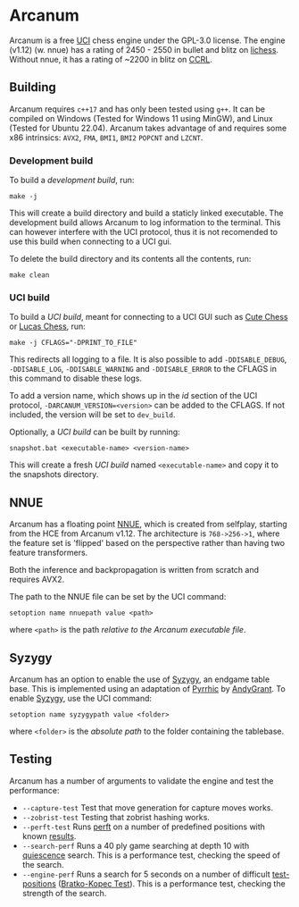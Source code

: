 # Arcanum
Arcanum is a free [UCI][uci-protocol] chess engine under the GPL-3.0 license.
The engine (v1.12) (w. nnue) has a rating of 2450 - 2550 in bullet and blitz on [lichess][lichess]. Without nnue, it has a rating of ~2200 in blitz on [CCRL][ccrl].

## Building
Arcanum requires `c++17` and has only been tested using `g++`. It can be compiled on Windows (Tested for Windows 11 using MinGW), and Linux (Tested for Ubuntu 22.04). Arcanum takes advantage of and requires some x86 intrinsics: `AVX2`, `FMA`, `BMI1`, `BMI2` `POPCNT` and `LZCNT`.

### Development build
To build a *development build*, run:

```
make -j
```
This will create a build directory and build a staticly linked executable. The development build allows Arcanum to log information to the terminal. This can however interfere with the UCI protocol, thus it is not recomended to use this build when connecting to a UCI gui.

To delete the build directory and its contents all the contents, run:
```
make clean
```

### UCI build
To build a *UCI build*, meant for connecting to a UCI GUI such as [Cute Chess][cute-chess] or [Lucas Chess][lucas-chess], run:

```
make -j CFLAGS="-DPRINT_TO_FILE"
```
This redirects all logging to a file. It is also possible to add `-DDISABLE_DEBUG`, `-DDISABLE_LOG`, `-DDISABLE_WARNING` and `-DDISABLE_ERROR` to the CFLAGS in this command to disable these logs.

To add a version name, which shows up in the *id* section of the UCI protocol, `-DARCANUM_VERSION=<version>` can be added to the CFLAGS. If not included, the version will be set to `dev_build`.

Optionally, a *UCI build* can be built by running:

```
snapshot.bat <executable-name> <version-name>
```
This will create a fresh *UCI build* named `<executable-name>` and copy it to the snapshots directory.

## NNUE
Arcanum has a floating point [NNUE][nnue], which is created from selfplay, starting from the HCE from Arcanum v1.12.
The architecture is `768->256->1`, where the feature set is 'flipped' based on the perspective rather than having two feature transformers.

Both the inference and backpropagation is written from scratch and requires AVX2.

The path to the NNUE file can be set by the UCI command:
```
setoption name nnuepath value <path>
```
where `<path>` is the path _relative to the Arcanum executable file_.

## Syzygy
Arcanum has an option to enable the use of [Syzygy][syzygy], an endgame table base. This is implemented using an adaptation of [Pyrrhic][pyrrhic] by [AndyGrant][andy-grant]. To enable [Syzygy][syzygy], use the UCI command:
```
setoption name syzygypath value <folder>
```
where `<folder>` is the _absolute path_ to the folder containing the tablebase.

## Testing
Arcanum has a number of arguments to validate the engine and test the performance:
* `--capture-test` Test that move generation for capture moves works.
* `--zobrist-test` Testing that zobrist hashing works.
* `--perft-test` Runs [perft][perft] on a number of predefined positions with known [results][perft-results].
* `--search-perf` Runs a 40 ply game searching at depth 10 with [quiescence][qsearch] search. This is a performance test, checking the speed of the search.
* `--engine-perf` Runs a search for 5 seconds on a number of difficult [test-positions][test-positions] ([Bratko-Kopec Test][bkt]). This is a performance test, checking the strength of the search.


[uci-protocol]: https://backscattering.de/chess/uci/
[lucas-chess]: https://lucaschess.pythonanywhere.com/
[cute-chess]: https://cutechess.com/
[python-chess]: https://python-chess.readthedocs.io/en/latest/
[perft]: https://www.chessprogramming.org/Perft
[perft-results]: https://www.chessprogramming.org/Perft_Results
[qsearch]: https://www.chessprogramming.org/Quiescence_Search
[test-positions]: https://www.chessprogramming.org/Test-Positions
[bkt]: https://www.chessprogramming.org/Bratko-Kopec_Test
[chess.com]: https://www.chess.com
[nnue]: https://www.chessprogramming.org/NNUE
[lichess]: https://lichess.org/@/ArcanumBot
[ccrl]: https://computerchess.org.uk/ccrl/404/
[syzygy]: http://tablebase.sesse.net/
[pyrrhic]: https://github.com/AndyGrant/Pyrrhic
[andy-grant]: https://github.com/AndyGrant